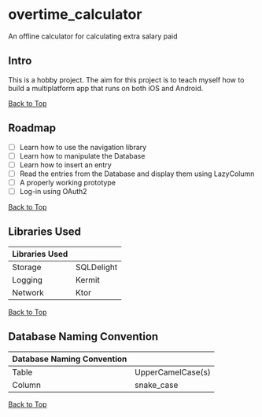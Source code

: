 # overtime_calculator
An offline calculator for calculating extra salary paid

## Intro
This is a hobby project.
The aim for this project is to teach myself how to build a multiplatform app that runs on both iOS and Android.

[//]: # (Also, to make my life easier.)

[Back to Top](#overtime_calculator)

## Roadmap
- [ ] Learn how to use the navigation library
- [ ] Learn how to manipulate the Database
- [ ] Learn how to insert an entry
- [ ] Read the entries from the Database and display them using LazyColumn
- [ ] A properly working prototype
- [ ] Log-in using OAuth2

[Back to Top](#overtime_calculator)

## Libraries Used
|Libraries Used||
|:-------|:--------|
|Storage|SQLDelight|
|Logging|Kermit    |(Yet implemented)
|Network|Ktor      |(Yet implemented)

[//]: # (|Nav    |Voyager   |)

[Back to Top](#overtime_calculator)

## Database Naming Convention

|Database Naming Convention||
|:-----------|:-------------|
|Table    |UpperCamelCase(s)|
|Column    |snake_case      |

[Back to Top](#overtime_calculator)
